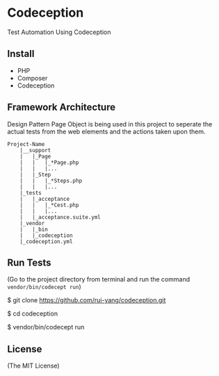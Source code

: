 Codeception 
=================

Test Automation Using Codeception


Install
--------------

* PHP
* Composer
* Codeception


Framework Architecture
--------------
Design Pattern Page Object is being used in this project to seperate the actual tests from the web elements and the actions taken upon them.

	Project-Name
		|__support
		|	|_Page
		|	|	|_*Page.php
		|	|	|...
		|	|_Step
		|	|	|_*Steps.php
		|	|	|...		
		|_tests
		|	|_acceptance
		|	|	|_*Cest.php
		|	|	|...
		|	|_acceptance.suite.yml		
		|_vendor
		|	|_bin
		|	|_codeception
		|_codeception.yml		


Run Tests
--------------

(Go to the project directory from terminal and run the command `vendor/bin/codecept run`)

$ git clone https://github.com/rui-yang/codeception.git

$ cd codeception

$ vendor/bin/codecept run



License
-------

(The MIT License)

